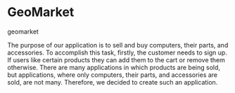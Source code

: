 # GeoMarket
geomarket

The purpose of our application is to sell and buy computers, their parts, and accessories.
To accomplish this task, firstly, the customer needs to sign up.
If users like certain products they can add them to the cart or remove them otherwise.
There are many applications in which products are being sold, but applications, where only computers,
their parts, and accessories are sold, are not many. Therefore, we decided to create such an application.
